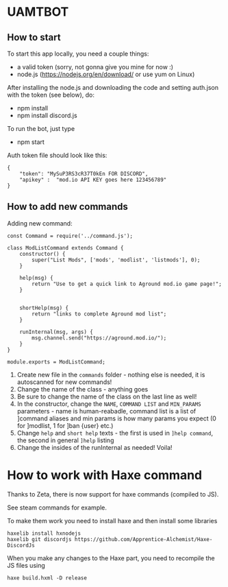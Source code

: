# UAMTBOT

## How to start
To start this app locally, you need a couple things:
- a valid token (sorry, not gonna give you mine for now :)
- node.js (https://nodejs.org/en/download/ or use yum on Linux)

After installing the node.js and downloading the code and setting auth.json with the token (see below), do:
- npm install
- npm install discord.js

To run the bot, just type
- npm start

Auth token file should look like this:

```JS
{
    "token": "MySuP3RS3cR37T0kEn FOR DISCORD",
    "apikey" :  "mod.io API KEY goes here 123456789"
}
```

## How to add new commands

Adding new command:

```JS
const Command = require('../command.js');

class ModListCommand extends Command {
    constructor() {
        super("List Mods", ['mods', 'modlist', 'listmods'], 0);
    }

    help(msg) {
        return "Use to get a quick link to Aground mod.io game page!";
    }
    

    shortHelp(msg) {
        return "links to complete Aground mod list";
    }

    runInternal(msg, args) {
        msg.channel.send("https://aground.mod.io/");
    }
}

module.exports = ModListCommand;
```

1. Create new file in the `commands` folder - nothing else is needed, it is autoscanned for new commands!
2. Change the name of the class - anything goes
3. Be sure to change the name of the class on the last line as well!
4. In the constructor, change the `NAME`, `COMMAND LIST` and `MIN_PARAMS` parameters - name is human-reabadle, command list is a list of ]command aliases and min params is how many params you expect (0 for ]modlist, 1 for ]ban {user} etc.)
5. Change `help` and `short help` texts - the first is used in `]help command`, the second in general `]help` listing
6. Change the insides of the runInternal as needed! Voila!

# How to work with Haxe command

Thanks to Zeta, there is now support for haxe commands (compiled to JS).

See steam commands for example.

To make them work you need to install haxe and then install some libraries

```shell script
haxelib install hxnodejs
haxelib git discordjs https://github.com/Apprentice-Alchemist/Haxe-DiscordJs
```

When you make any changes to the Haxe part, you need to recompile the JS files using

```shell script
haxe build.hxml -D release
```